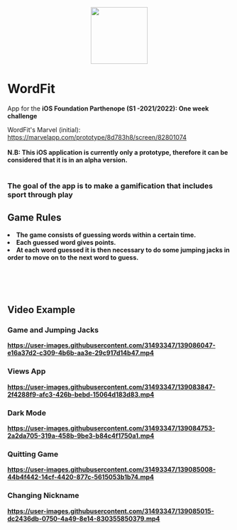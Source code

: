 <p align="center"><img src="../main/WordFit/Images/ProgettoIcon.png" width="128" height="128"></p>
<h1>WordFit</h1>
App for the <b>iOS Foundation Parthenope (S1 -2021/2022): One week challenge</b>

WordFit's Marvel (initial): https://marvelapp.com/prototype/8d783h8/screen/82801074
<br></br>
<b>N.B: This iOS application is currently only a prototype, therefore it can be considered that it is in an alpha version. <b>
  <br></br>  
<h3>The goal of the app is to make a gamification that includes sport through play</h3>

  <h2> Game Rules </h2>
<li>The game consists of guessing words within a certain time.</li>
<li>Each guessed word gives points.</li> 
<li>At each word guessed it is then necessary to do some jumping jacks in order to move on to the next word to guess.</li>
 <br></br>   <br></br>  
  <h2> Video Example </h2>
  <h3>Game and Jumping Jacks</h3>
  
https://user-images.githubusercontent.com/31493347/139086047-e16a37d2-c309-4b6b-aa3e-29c917d14b47.mp4
  
  <h3>Views App</h3>
  
https://user-images.githubusercontent.com/31493347/139083847-2f4288f9-afc3-426b-bebd-15064d183d83.mp4 

<h3>Dark Mode</h3>

https://user-images.githubusercontent.com/31493347/139084753-2a2da705-319a-458b-9be3-b84c4f1750a1.mp4 
  
<h3>Quitting Game</h3>

https://user-images.githubusercontent.com/31493347/139085008-44b4f442-14cf-4420-877c-5615053b1b74.mp4

<h3>Changing Nickname</h3>

https://user-images.githubusercontent.com/31493347/139085015-dc2436db-0750-4a49-8e14-830355850379.mp4

